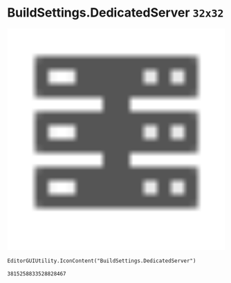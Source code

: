 # BuildSettings.DedicatedServer `32x32`
<img src="/img/BuildSettings.DedicatedServer.png" width=512 height=512>

``` CSharp
EditorGUIUtility.IconContent("BuildSettings.DedicatedServer")
```
```
3815258833528828467
```

